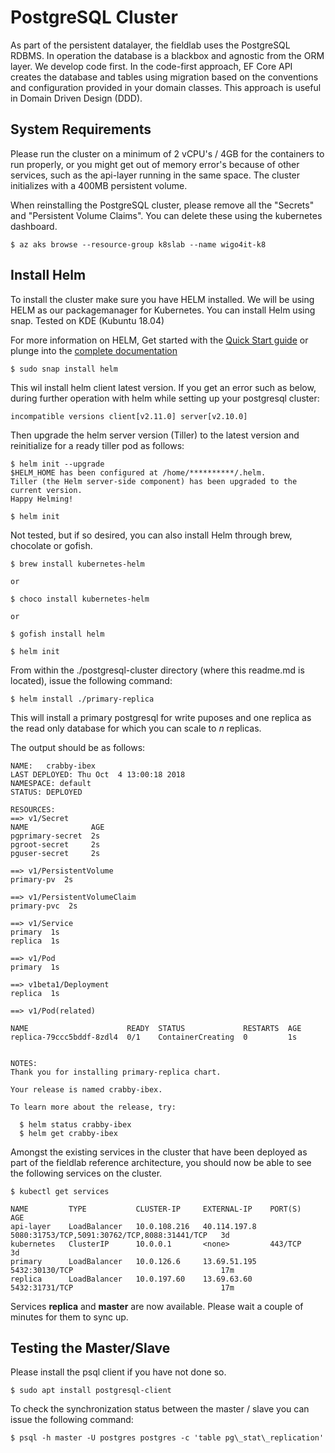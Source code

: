 # PostgreSQL Cluster

As part of the persistent datalayer, the fieldlab uses the PostgreSQL RDBMS. In operation the database is a blackbox and agnostic from the ORM layer. We develop code first. In the code-first approach, EF Core API creates the database and tables using migration based on the conventions and configuration provided in your domain classes. This approach is useful in Domain Driven Design (DDD).

## System Requirements

Please run the cluster on a minimum of 2 vCPU's / 4GB for the containers to run properly, or you might get out of memory error's because of other services, such as the api-layer running in the same space. The cluster initializes with a 400MB persistent volume.

When reinstalling the PostgreSQL cluster, please remove all the "Secrets" and "Persistent Volume Claims". You can delete these using the kubernetes dashboard.

```
$ az aks browse --resource-group k8slab --name wigo4it-k8
```

## Install Helm

To install the cluster make sure you have HELM installed. We will be using HELM as our packagemanager for Kubernetes. You can install Helm using snap. Tested on KDE (Kubuntu 18.04)

For more information on HELM, Get started with the [Quick Start guide](https://docs.helm.sh/using_helm/#quickstart-guide) or plunge into the [complete documentation](https://docs.helm.sh/)

```
$ sudo snap install helm
```
This wil install helm client latest version. If you get an error such as below, during further operation with helm while setting up your postgresql cluster:

```
incompatible versions client[v2.11.0] server[v2.10.0]
```

Then upgrade the helm server version (Tiller) to the latest version and reinitialize for a ready tiller pod as follows:

```
$ helm init --upgrade
$HELM_HOME has been configured at /home/**********/.helm.
Tiller (the Helm server-side component) has been upgraded to the current version.
Happy Helming!

$ helm init
```

Not tested, but if so desired, you can also install Helm through brew, chocolate or gofish.

```
$ brew install kubernetes-helm

or

$ choco install kubernetes-helm

or

$ gofish install helm
```

```
$ helm init
```

From within the ./postgresql-cluster directory (where this readme.md is located), issue the following command:

```
$ helm install ./primary-replica
```

This will install a primary postgresql for write puposes and one replica as the read only database for which you can scale to *n* replicas.

The output should be as follows:

```
NAME:   crabby-ibex
LAST DEPLOYED: Thu Oct  4 13:00:18 2018
NAMESPACE: default
STATUS: DEPLOYED

RESOURCES:
==> v1/Secret
NAME              AGE
pgprimary-secret  2s
pgroot-secret     2s
pguser-secret     2s

==> v1/PersistentVolume
primary-pv  2s

==> v1/PersistentVolumeClaim
primary-pvc  2s

==> v1/Service
primary  1s
replica  1s

==> v1/Pod
primary  1s

==> v1beta1/Deployment
replica  1s

==> v1/Pod(related)

NAME                      READY  STATUS             RESTARTS  AGE
replica-79ccc5bddf-8zdl4  0/1    ContainerCreating  0         1s


NOTES:
Thank you for installing primary-replica chart.

Your release is named crabby-ibex.

To learn more about the release, try:

  $ helm status crabby-ibex
  $ helm get crabby-ibex
```

Amongst the existing services in the cluster that have been deployed as part of the fieldlab reference architecture, you should now be able to see the following services on the cluster.

```
$ kubectl get services

NAME         TYPE           CLUSTER-IP     EXTERNAL-IP    PORT(S)                                        AGE
api-layer    LoadBalancer   10.0.108.216   40.114.197.8   5080:31753/TCP,5091:30762/TCP,8088:31441/TCP   3d
kubernetes   ClusterIP      10.0.0.1       <none>         443/TCP                                        3d
primary      LoadBalancer   10.0.126.6     13.69.51.195   5432:30130/TCP                                 17m
replica      LoadBalancer   10.0.197.60    13.69.63.60    5432:31731/TCP                                 17m
```

Services **replica** and **master** are now available. Please wait a couple of minutes for them to sync up.

## Testing the Master/Slave

Please install the psql client if you have not done so.

```
$ sudo apt install postgresql-client
```

To check the synchronization status between the master / slave you can issue the following command:

```
$ psql -h master -U postgres postgres -c 'table pg\_stat\_replication'
```